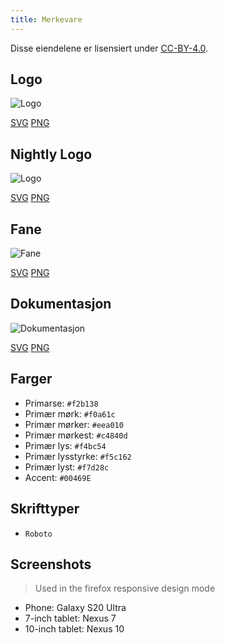 ```yaml
---
title: Merkevare
---
```


Disse eiendelene er lisensiert under [CC-BY-4.0](https://github.com/LinwoodDev/Butterfly/blob/develop/BRANDING_LICENSE).

## Logo

![Logo](/img/logo.svg)

[SVG](/img/logo.svg) [PNG](/img/logo.png)

## Nightly Logo

![Logo](/img/nightly.svg)

[SVG](/img/nightly.svg) [PNG](/img/nightly.png)

## Fane

![Fane](/img/banner.svg)

[SVG](/img/banner.svg) [PNG](/img/banner.png)

## Dokumentasjon

![Dokumentasjon](/img/docs.svg)

[SVG](/img/docs.svg) [PNG](/img/docs.png)

## Farger

* Primarse: `#f2b138`
* Primær mørk: `#f0a61c`
* Primær mørker: `#eea010`
* Primær mørkest: `#c4840d`
* Primær lys: `#f4bc54`
* Primær lysstyrke: `#f5c162`
* Primær lyst: `#f7d28c`
* Accent: `#00469E`

## Skrifttyper

* `Roboto`

## Screenshots

> Used in the firefox responsive design mode

* Phone: Galaxy S20 Ultra
* 7-inch tablet: Nexus 7
* 10-inch tablet: Nexus 10
